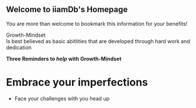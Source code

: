## Welcome to iiamDb's Homepage
You are more than welcome to bookmark this information for your benefits!

Growth-Mindset<br>
Is best believed as basic abitlities that are developed through hard work and dedication

<strong>Three Reminders to <em>help</em> with Growth-Mindset</strong>

# Embrace your imperfections
<ul>
  <li> Face your challenges with you head up</li>
</ul>
